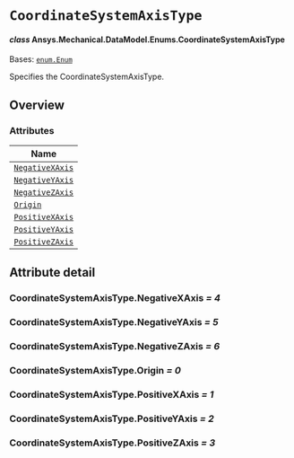 # `CoordinateSystemAxisType`

<a id="ansys.mechanical.stubs.v242.Ansys.Mechanical.DataModel.Enums.CoordinateSystemAxisType"></a>

#### *class* Ansys.Mechanical.DataModel.Enums.CoordinateSystemAxisType

Bases: [`enum.Enum`](https://docs.python.org/3/library/enum.html#enum.Enum)

Specifies the CoordinateSystemAxisType.

<!-- !! processed by numpydoc !! -->

<a id="overview"></a>

## Overview

### Attributes

| Name |
| ---------------------------------------------------------------------------------------------------------------------------------------------- |
| [`NegativeXAxis`](#CoordinateSystemAxisType.NegativeXAxis) |
| [`NegativeYAxis`](#CoordinateSystemAxisType.NegativeYAxis) |
| [`NegativeZAxis`](#CoordinateSystemAxisType.NegativeZAxis) |
| [`Origin`](#CoordinateSystemAxisType.Origin) |
| [`PositiveXAxis`](#CoordinateSystemAxisType.PositiveXAxis) |
| [`PositiveYAxis`](#CoordinateSystemAxisType.PositiveYAxis) |
| [`PositiveZAxis`](#CoordinateSystemAxisType.PositiveZAxis) |

<a id="attribute-detail"></a>

## Attribute detail

<a id="CoordinateSystemAxisType.NegativeXAxis"></a>

### CoordinateSystemAxisType.NegativeXAxis *= 4*

<a id="CoordinateSystemAxisType.NegativeYAxis"></a>

### CoordinateSystemAxisType.NegativeYAxis *= 5*

<a id="CoordinateSystemAxisType.NegativeZAxis"></a>

### CoordinateSystemAxisType.NegativeZAxis *= 6*

<a id="CoordinateSystemAxisType.Origin"></a>

### CoordinateSystemAxisType.Origin *= 0*

<a id="CoordinateSystemAxisType.PositiveXAxis"></a>

### CoordinateSystemAxisType.PositiveXAxis *= 1*

<a id="CoordinateSystemAxisType.PositiveYAxis"></a>

### CoordinateSystemAxisType.PositiveYAxis *= 2*

<a id="CoordinateSystemAxisType.PositiveZAxis"></a>

### CoordinateSystemAxisType.PositiveZAxis *= 3*


